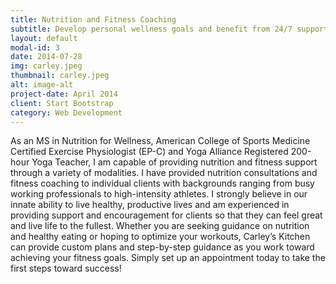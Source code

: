 ```yaml
---
title: Nutrition and Fitness Coaching
subtitle: Develop personal wellness goals and benefit from 24/7 support
layout: default
modal-id: 3
date: 2014-07-28
img: carley.jpeg
thumbnail: carley.jpeg
alt: image-alt
project-date: April 2014
client: Start Bootstrap
category: Web Development
---
```


As an MS in Nutrition for Wellness, American College of Sports Medicine Certified Exercise Physiologist (EP-C) and Yoga Alliance Registered 200-hour Yoga Teacher, I am capable of providing nutrition and fitness support through a variety of modalities. I have provided nutrition consultations and fitness coaching to individual clients with backgrounds ranging from busy working professionals to high-intensity athletes. I strongly believe in our innate ability to live healthy, productive lives and am experienced in providing support and encouragement for clients so that they can feel great and live life to the fullest. Whether you are seeking guidance on nutrition and healthy eating or hoping to optimize your workouts, Carley’s Kitchen can provide custom plans and step-by-step guidance as you work toward achieving your fitness goals. Simply set up an appointment today to take the first steps toward success!

